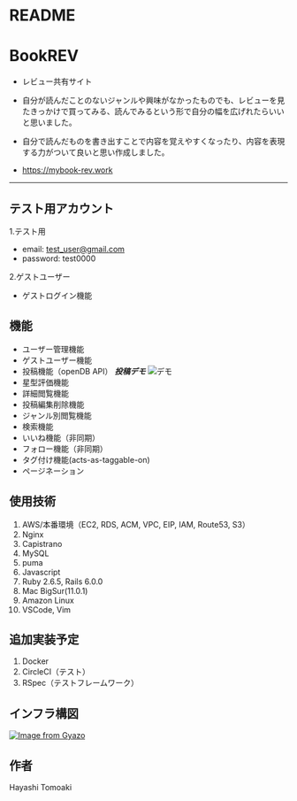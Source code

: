 # README
<h1 align=“center”>BookREV</h1>

- レビュー共有サイト

- 自分が読んだことのないジャンルや興味がなかったものでも、レビューを見たきっかけで買ってみる、読んでみるという形で自分の幅を広げれたらいいと思いました。

- 自分で読んだものを書き出すことで内容を覚えやすくなったり、内容を表現する力がついて良いと思い作成しました。

- https://mybook-rev.work
---

## テスト用アカウント
1.テスト用
- email: test_user@gmail.com
- password: test0000

2.ゲストユーザー
- ゲストログイン機能
## 機能
- ユーザー管理機能
- ゲストユーザー機能
- 投稿機能（openDB API）
***投稿デモ***
![デモ](https://i.gyazo.com/bd39bb804d9cc089e82c51443addc587.gif)
- 星型評価機能
- 詳細閲覧機能
- 投稿編集削除機能
- ジャンル別閲覧機能
- 検索機能
- いいね機能（非同期）
- フォロー機能（非同期）
- タグ付け機能(acts-as-taggable-on)
- ページネーション
## 使用技術
1. AWS/本番環境（EC2, RDS, ACM, VPC, EIP, IAM, Route53, S3）
2. Nginx
3. Capistrano
4. MySQL
5. puma
6. Javascript
7. Ruby 2.6.5, Rails 6.0.0
8. Mac BigSur(11.0.1)
9. Amazon Linux
10. VSCode, Vim
## 追加実装予定
1. Docker
2. CircleCI（テスト）
3. RSpec（テストフレームワーク）
## インフラ構図
  [![Image from Gyazo](https://i.gyazo.com/53cb64e7b62d77c45f6bf51c05e0face.png)](https://gyazo.com/53cb64e7b62d77c45f6bf51c05e0face)
## 作者
Hayashi Tomoaki
